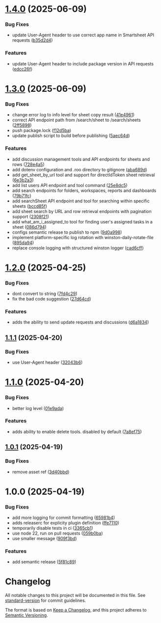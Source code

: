 # [1.4.0](https://github.com/smartsheet-platform/smar-mcp/compare/v1.3.0...v1.4.0) (2025-06-09)


### Bug Fixes

* update User-Agent header to use correct app name in Smartsheet API requests ([b35d2d4](https://github.com/smartsheet-platform/smar-mcp/commit/b35d2d4fedb9c020e710e58a43a68da915b96c53))


### Features

* update User-Agent header to include package version in API requests ([edcc26f](https://github.com/smartsheet-platform/smar-mcp/commit/edcc26f9d0c81f48709d86ae00f22ddffba509ee))

# [1.3.0](https://github.com/smartsheet-platform/smar-mcp/compare/v1.2.0...v1.3.0) (2025-06-09)


### Bug Fixes

* change error log to info level for sheet copy result ([41e4961](https://github.com/smartsheet-platform/smar-mcp/commit/41e49616e64180cedfaa536ca4b6f001ffc216c6))
* correct API endpoint path from /search/sheet to /search/sheets ([2ff5898](https://github.com/smartsheet-platform/smar-mcp/commit/2ff5898e50f1ea3d2cd06485b8fb52ddbc7d861d))
* push package.lock ([f12d5ba](https://github.com/smartsheet-platform/smar-mcp/commit/f12d5bacd6622921692b1c5e89f8931885abd6a1))
* update publish script to build before publishing ([5aec64d](https://github.com/smartsheet-platform/smar-mcp/commit/5aec64d5fb4b7273d41e62907a693e7e514a726a))


### Features

* add discussion management tools and API endpoints for sheets and rows ([728e4a5](https://github.com/smartsheet-platform/smar-mcp/commit/728e4a5d3cd0ede6a8f8bfe05b1b61d1866e2469))
* add dotenv configuration and .roo directory to gitignore ([aba689d](https://github.com/smartsheet-platform/smar-mcp/commit/aba689de432cdfd5a2964b1b239b6498a598c363))
* add get_sheet_by_url tool and support for directIdToken sheet retrieval ([6e3b2a3](https://github.com/smartsheet-platform/smar-mcp/commit/6e3b2a33e28465e32b9dcb0c6c9a01dd01f7d97d))
* add list users API endpoint and tool command ([25e8dc5](https://github.com/smartsheet-platform/smar-mcp/commit/25e8dc512b2f4ff1453de210914ec90f2c31ac58))
* add search endpoints for folders, workspaces, reports and dashboards ([79b71fc](https://github.com/smartsheet-platform/smar-mcp/commit/79b71fc59ea0c3b7724aaee55ed748798bd34fd7))
* add searchSheet API endpoint and tool for searching within specific sheets ([bccd85f](https://github.com/smartsheet-platform/smar-mcp/commit/bccd85f1d713328097a3b647d3890d5ceb0ab8d5))
* add sheet search by URL and row retrieval endpoints with pagination support ([2308f21](https://github.com/smartsheet-platform/smar-mcp/commit/2308f215253994cec293138f9ff300330a7b0e50))
* add what_am_i_assigned_to tool for finding user's assigned tasks in a sheet ([086d794](https://github.com/smartsheet-platform/smar-mcp/commit/086d7943d93770c6be69fcd1429611cc31e2a86f))
* configs semantic release to publish to npm ([9d0a998](https://github.com/smartsheet-platform/smar-mcp/commit/9d0a998e6dbb4ede2f6343ec0b05a3361375b475))
* implement platform-specific log rotation with winston-daily-rotate-file ([895da94](https://github.com/smartsheet-platform/smar-mcp/commit/895da9428b619fca92c9bd2ccd435d459c8c1488))
* replace console logging with structured winston logger ([cad6cff](https://github.com/smartsheet-platform/smar-mcp/commit/cad6cff07c12e2c1f5b6dcf8a911ffb00e1249ed))

# [1.2.0](https://github.com/smar-imran-khawaja/smar-mcp/compare/v1.1.1...v1.2.0) (2025-04-25)


### Bug Fixes

* dont convert to string ([7fd4c29](https://github.com/smar-imran-khawaja/smar-mcp/commit/7fd4c29b1abffcf88c89768785f26d423eb0f2e9))
* fix the bad code suggestion ([27d64cd](https://github.com/smar-imran-khawaja/smar-mcp/commit/27d64cd699ee4005dda62e60191272f59114cd1c))


### Features

* adds the ability to send update requests and discussions ([d6a1834](https://github.com/smar-imran-khawaja/smar-mcp/commit/d6a1834ef733bc2948c12d74ab00a8db3ba76da5))

## [1.1.1](https://github.com/smar-imran-khawaja/smar-mcp/compare/v1.1.0...v1.1.1) (2025-04-20)


### Bug Fixes

* use User-Agent header ([32043b6](https://github.com/smar-imran-khawaja/smar-mcp/commit/32043b601d59c44e034cc5fef06ccf06efde55a1))

# [1.1.0](https://github.com/smar-imran-khawaja/smar-mcp/compare/v1.0.1...v1.1.0) (2025-04-20)


### Bug Fixes

* better log level ([01e9ada](https://github.com/smar-imran-khawaja/smar-mcp/commit/01e9adaa006d68f35e25b37b790c916f5f2f9ba3))


### Features

* adds ability to enable delete tools. disabled by default ([7a8ef75](https://github.com/smar-imran-khawaja/smar-mcp/commit/7a8ef75e0af26fc57232470872ac21ab1973b080))

## [1.0.1](https://github.com/smar-imran-khawaja/smar-mcp/compare/v1.0.0...v1.0.1) (2025-04-19)


### Bug Fixes

* remove asset ref ([3d40bbd](https://github.com/smar-imran-khawaja/smar-mcp/commit/3d40bbd3d10ff8c4daa9404f99c5979d4dffc6cb))

# 1.0.0 (2025-04-19)


### Bug Fixes

* add more logging for commit formatting ([65981b4](https://github.com/smar-imran-khawaja/smar-mcp/commit/65981b4522f331554adda03c38bcd13b75f9e621))
* adds releaserc for explicity plugin definition ([ffe7110](https://github.com/smar-imran-khawaja/smar-mcp/commit/ffe7110d45913cab965f3b066425aa0b71356217))
* temporarily disable tests in ci ([3365cb1](https://github.com/smar-imran-khawaja/smar-mcp/commit/3365cb12f7ba9df95417cbbe8c70c627cabb0c82))
* use node 22, run on pull requests ([059b0ba](https://github.com/smar-imran-khawaja/smar-mcp/commit/059b0bae9edd87198024b89ae90f3639096b5463))
* use smaller message ([909f3bd](https://github.com/smar-imran-khawaja/smar-mcp/commit/909f3bd97803911a8b31ab0716f8512b9f569586))


### Features

*  add semantic release ([5f81c89](https://github.com/smar-imran-khawaja/smar-mcp/commit/5f81c89472d6ca09f48e6aa187b95e295cbc3887))

# Changelog

All notable changes to this project will be documented in this file. See [standard-version](https://github.com/conventional-changelog/standard-version) for commit guidelines.

The format is based on [Keep a Changelog](https://keepachangelog.com/en/1.0.0/),
and this project adheres to [Semantic Versioning](https://semver.org/spec/v2.0.0.html).
